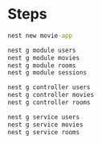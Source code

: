 # Steps

```cmd
nest new movie-app
```

```cmd
nest g module users
nest g module movies
nest g module rooms
nest g module sessions
```

```cmd
nest g controller users
nest g controller movies
nest g controller rooms
```

```cmd
nest g service users
nest g service movies
nest g service rooms
```
